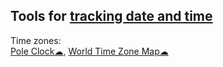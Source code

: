 
## Tools for [tracking date and time](https://notageni.us/time/)

Time zones:  
[Pole Clock☁](https://poleclock.com/),
[World Time Zone Map☁](https://24timezones.com/timezone-map)
